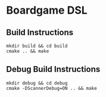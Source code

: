 # Boardgame DSL

## Build Instructions
```
mkdir build && cd build
cmake .. && make
```

## Debug Build Instructions
```
mkdir debug && cd debug
cmake -DScannerDebug=ON .. && make
```

